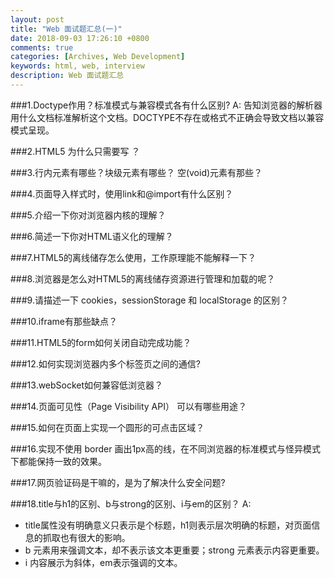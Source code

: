 ```yaml
---
layout: post
title: "Web 面试题汇总(一)"
date: 2018-09-03 17:26:10 +0800
comments: true
categories: [Archives, Web Development]
keywords: html, web, interview
description: Web 面试题汇总
---
```


###1.Doctype作用？标准模式与兼容模式各有什么区别?
A: 告知浏览器的解析器用什么文档标准解析这个文档。DOCTYPE不存在或格式不正确会导致文档以兼容模式呈现。


###2.HTML5 为什么只需要写 <!DOCTYPE HTML>？

###3.行内元素有哪些？块级元素有哪些？ 空(void)元素有那些？

###4.页面导入样式时，使用link和@import有什么区别？

###5.介绍一下你对浏览器内核的理解？

###6.简述一下你对HTML语义化的理解？

###7.HTML5的离线储存怎么使用，工作原理能不能解释一下？

###8.浏览器是怎么对HTML5的离线储存资源进行管理和加载的呢？

###9.请描述一下 cookies，sessionStorage 和 localStorage 的区别？

###10.iframe有那些缺点？

###11.HTML5的form如何关闭自动完成功能？

###12.如何实现浏览器内多个标签页之间的通信?

###13.webSocket如何兼容低浏览器？

###14.页面可见性（Page Visibility API） 可以有哪些用途？

###15.如何在页面上实现一个圆形的可点击区域？

###16.实现不使用 border 画出1px高的线，在不同浏览器的标准模式与怪异模式下都能保持一致的效果。

###17.网页验证码是干嘛的，是为了解决什么安全问题?

###18.title与h1的区别、b与strong的区别、i与em的区别？
A:

* title属性没有明确意义只表示是个标题，h1则表示层次明确的标题，对页面信息的抓取也有很大的影响。  
* b 元素用来强调文本，却不表示该文本更重要；strong 元素表示内容更重要。
* i 内容展示为斜体，em表示强调的文本。

